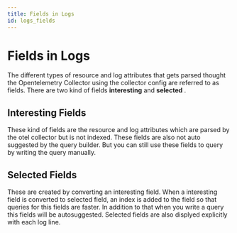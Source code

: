```yaml
---
title: Fields in Logs 
id: logs_fields
---
```


# Fields in Logs 

The different types of resource and log attributes that gets parsed thought the Opentelemetry Collector using the collector config are referred to as fields.
There are two kind of fields **interesting** and **selected** .

## Interesting Fields
These kind of fields are the resource and log attributes which are parsed by the otel collector but is not indexed. These fields are also not auto suggested by the query builder. But you can still use these fields to query by writing the query manually.

## Selected Fields
These are created by converting an interesting field. When a interesting field is converted to selected field, an index is added to the field so
that queries for this fields are faster. In addition to that when you write a query this fields will be autosuggested. Selected fields are also
displyed explicitly with each log line.


